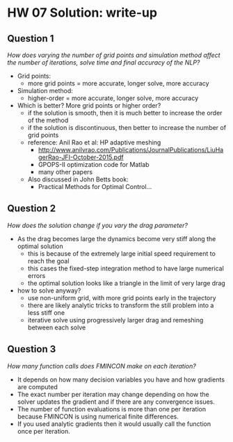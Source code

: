 # HW 07 Solution:  write-up

## Question 1
*How does varying
the number of grid points and simulation method affect
the number of iterations, solve time and final accuracy of the NLP?*
- Grid points:
  - more grid points = more accurate, longer solve, more accuracy
- Simulation method:
  - higher-order = more accurate, longer solve, more accuracy
- Which is better? More grid points or higher order?
  - if the solution is smooth, then it is much better to increase the order of the method
  - if the solution is discontinuous, then better to increase the number of grid points
  - reference: Anil Rao et al:  HP adaptive meshing
    - http://www.anilvrao.com/Publications/JournalPublications/LiuHagerRao-JFI-October-2015.pdf
    - GPOPS-II optimization code for Matlab
    - many other papers
  - Also discussed in John Betts book:
    - Practical Methods for Optimal Control...

## Question 2
*How does the solution change if you vary the drag parameter?*
- As the drag becomes large the dynamics become very stiff along the optimal solution
  - this is because of the extremely large initial speed requirement to reach the goal
  - this cases the fixed-step integration method to have large numerical errors
  - the optimal solution looks like a triangle in the limit of very large drag
- how to solve anyway?
  - use non-uniform grid, with more grid points early in the trajectory
  - there are likely analytic tricks to transform the still problem into a less stiff one
  - iterative solve using progressively larger drag and remeshing between each solve

## Question 3
*How many function calls does FMINCON make on each iteration?*
- It depends on how many decision variables you have and how gradients are computed
- The exact number per iteration may change depending on how the solver updates the gradient and if there are any convergence issues.
- The number of function evaluations is more than one per iteration because FMINCON is using numerical finite differences.
- If you used analytic gradients then it would usually call the function once per iteration.
